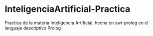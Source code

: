 # InteligenciaArtificial-Practica
Practica de la materia Inteligencia Artificial, hecha en swi-prolog
en el lenguaje descriptivo Prolog
